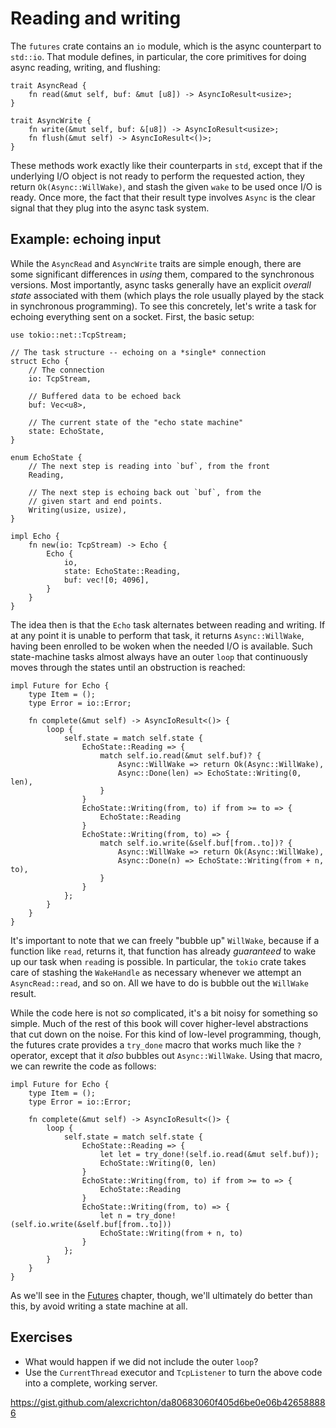 # Reading and writing

The `futures` crate contains an `io` module, which is the async counterpart to
`std::io`. That module defines, in particular, the core primitives for doing
async reading, writing, and flushing:

```rust,no_run
trait AsyncRead {
    fn read(&mut self, buf: &mut [u8]) -> AsyncIoResult<usize>;
}

trait AsyncWrite {
    fn write(&mut self, buf: &[u8]) -> AsyncIoResult<usize>;
    fn flush(&mut self) -> AsyncIoResult<()>;
}
```

These methods work exactly like their counterparts in `std`, except that if the
underlying I/O object is not ready to perform the requested action, they return
`Ok(Async::WillWake)`, and stash the given `wake` to be used once I/O is
ready. Once more, the fact that their result type involves `Async` is the clear
signal that they plug into the async task system.

## Example: echoing input

While the `AsyncRead` and `AsyncWrite` traits are simple enough, there are some
significant differences in *using* them, compared to the synchronous
versions. Most importantly, async tasks generally have an explicit *overall
state* associated with them (which plays the role usually played by the stack in
synchronous programming). To see this concretely, let's write a task for echoing
everything sent on a socket. First, the basic setup:

```rust,no_run
use tokio::net::TcpStream;

// The task structure -- echoing on a *single* connection
struct Echo {
    // The connection
    io: TcpStream,

    // Buffered data to be echoed back
    buf: Vec<u8>,

    // The current state of the "echo state machine"
    state: EchoState,
}

enum EchoState {
    // The next step is reading into `buf`, from the front
    Reading,

    // The next step is echoing back out `buf`, from the
    // given start and end points.
    Writing(usize, usize),
}

impl Echo {
    fn new(io: TcpStream) -> Echo {
        Echo {
            io,
            state: EchoState::Reading,
            buf: vec![0; 4096],
        }
    }
}
```

The idea then is that the `Echo` task alternates between reading and writing. If
at any point it is unable to perform that task, it returns `Async::WillWake`,
having been enrolled to be woken when the needed I/O is available. Such
state-machine tasks almost always have an outer `loop` that continuously moves
through the states until an obstruction is reached:

```rust,no_run
impl Future for Echo {
    type Item = ();
    type Error = io::Error;

    fn complete(&mut self) -> AsyncIoResult<()> {
        loop {
            self.state = match self.state {
                EchoState::Reading => {
                    match self.io.read(&mut self.buf)? {
                        Async::WillWake => return Ok(Async::WillWake),
                        Async::Done(len) => EchoState::Writing(0, len),
                    }
                }
                EchoState::Writing(from, to) if from >= to => {
                    EchoState::Reading
                }
                EchoState::Writing(from, to) => {
                    match self.io.write(&self.buf[from..to])? {
                        Async::WillWake => return Ok(Async::WillWake),
                        Async::Done(n) => EchoState::Writing(from + n, to),
                    }
                }
            };
        }
    }
}
```

It's important to note that we can freely "bubble up" `WillWake`, because if a
function like `read`, returns it, that function has already *guaranteed* to wake
up our task when `read`ing is possible. In particular, the `tokio` crate takes
care of stashing the `WakeHandle` as necessary whenever we attempt an
`AsyncRead::read`, and so on. All we have to do is bubble out the `WillWake`
result.

While the code here is not *so* complicated, it's a bit noisy for something so
simple. Much of the rest of this book will cover higher-level abstractions that
cut down on the noise. For this kind of low-level programming, though, the
futures crate provides a `try_done` macro that works much like the `?` operator,
except that it *also* bubbles out `Async::WillWake`. Using that macro, we can
rewrite the code as follows:

```rust,no_run
impl Future for Echo {
    type Item = ();
    type Error = io::Error;

    fn complete(&mut self) -> AsyncIoResult<()> {
        loop {
            self.state = match self.state {
                EchoState::Reading => {
                    let let = try_done!(self.io.read(&mut self.buf));
                    EchoState::Writing(0, len)
                }
                EchoState::Writing(from, to) if from >= to => {
                    EchoState::Reading
                }
                EchoState::Writing(from, to) => {
                    let n = try_done!(self.io.write(&self.buf[from..to]))
                    EchoState::Writing(from + n, to)
                }
            };
        }
    }
}
```

As we'll see in the [Futures](futures/_chapter.html) chapter, though, we'll
ultimately do better than this, by avoid writing a state machine at all.

## Exercises

- What would happen if we did not include the outer `loop`?
- Use the `CurrentThread` executor and `TcpListener` to turn the above code into
  a complete, working server.

https://gist.github.com/alexcrichton/da80683060f405d6be0e06b426588886
